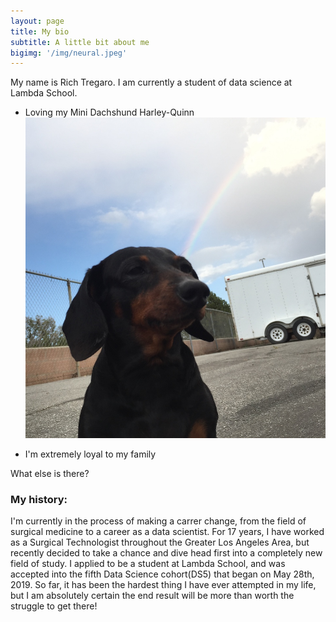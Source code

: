 ```yaml
---
layout: page
title: My bio
subtitle: A little bit about me
bigimg: '/img/neural.jpeg'
---
```


My name is Rich Tregaro. I am currently a student of data science at Lambda School.  

- Loving my Mini Dachshund Harley-Quinn
![harley](img/harley.jpeg)



- I'm extremely loyal to my family

What else is there?

### My history:

I'm currently in the process of making a carrer change, from the field of surgical medicine to a career as a data scientist.  For 17 years, I have worked as a Surgical Technologist throughout the Greater Los Angeles Area, but recently decided to take a chance and dive head first into a completely new field of study.  I applied to be a student at Lambda School, and was accepted into the fifth Data Science cohort(DS5) that began on  May 28th, 2019.  So far, it has been the hardest thing I have ever attempted in my life, but I am absolutely certain the end result will be more than worth the struggle to get there!
